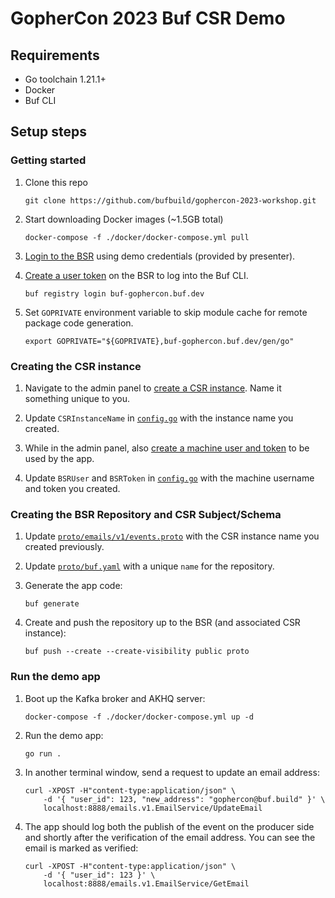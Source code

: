 # GopherCon 2023 Buf CSR Demo

## Requirements

- Go toolchain 1.21.1+
- Docker
- Buf CLI

## Setup steps

### Getting started

1. Clone this repo

   ```
   git clone https://github.com/bufbuild/gophercon-2023-workshop.git
   ```

1. Start downloading Docker images (~1.5GB total)

   ```
   docker-compose -f ./docker/docker-compose.yml pull
   ```

1. [Login to the BSR](https://buf-gophercon.buf.dev/) using demo credentials (provided by presenter).

1. [Create a user token](https://buf-gophercon.buf.dev/settings/user) on the BSR to log into the Buf CLI.

   ```
   buf registry login buf-gophercon.buf.dev
   ```

1. Set `GOPRIVATE` environment variable to skip module cache for remote package code generation.

   ```
   export GOPRIVATE="${GOPRIVATE},buf-gophercon.buf.dev/gen/go"
   ```

### Creating the CSR instance

1. Navigate to the admin panel to [create a CSR instance](https://buf-gophercon.buf.dev/admin/csr). Name it something unique to you.

1. Update `CSRInstanceName` in [`config.go`](config.go) with the instance name you created.

1. While in the admin panel, also [create a machine user and token](https://buf-gophercon.buf.dev/admin/machine-users) to be used by the app.

1. Update `BSRUser` and `BSRToken` in [`config.go`](config.go) with the machine username and token you created.

### Creating the BSR Repository and CSR Subject/Schema

1. Update [`proto/emails/v1/events.proto`](proto/emails/v1/events.proto) with the CSR instance name you created previously. 

1. Update [`proto/buf.yaml`](proto/buf.yaml) with a unique `name` for the repository.

1. Generate the app code:

   ```
   buf generate
   ```

1. Create and push the repository up to the BSR (and associated CSR instance):

   ```
   buf push --create --create-visibility public proto
   ```

### Run the demo app

1. Boot up the Kafka broker and AKHQ server:

   ```
   docker-compose -f ./docker/docker-compose.yml up -d
   ```

1. Run the demo app:

   ```
   go run .
   ```

1. In another terminal window, send a request to update an email address:

   ```
   curl -XPOST -H"content-type:application/json" \
       -d '{ "user_id": 123, "new_address": "gophercon@buf.build" }' \
       localhost:8888/emails.v1.EmailService/UpdateEmail
   ```

1. The app should log both the publish of the event on the producer side and 
   shortly after the verification of the email address. You can see the email 
   is marked as verified:

   ```
   curl -XPOST -H"content-type:application/json" \
       -d '{ "user_id": 123 }' \
       localhost:8888/emails.v1.EmailService/GetEmail
   ```
